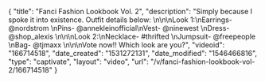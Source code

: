{
    "title": "Fanci Fashion Lookbook Vol. 2",
    "description": "Simply because I spoke it into existence. Outfit details below: \n\n\nLook  1:\nEarrings- @nordstrom \nPins- @annekleinofficial\nVest- @ninewest \nDress- @shop_alexis \n\n\nLook 2:\nNecklace- #thrifted \nJumpsuit- @freepeople \nBag- @tjmaxx \n\n\nVote now!! Which look are you?",
    "videoid": "166714518",
    "date_created": "1531272131",
    "date_modified": "1546466816",
    "type": "captivate",
    "layout": "video",
    "url": "\/v\/fanci-fashion-lookbook-vol-2\/166714518"
}